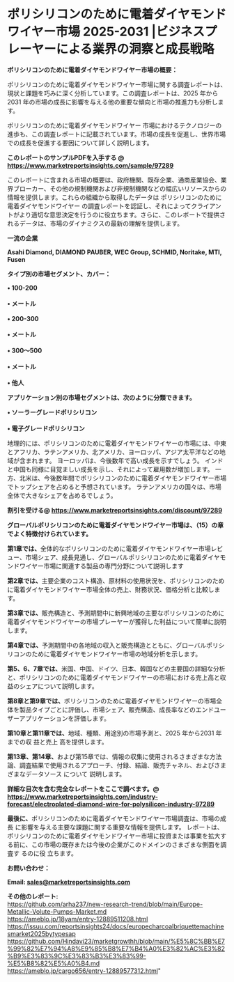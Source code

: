 # ポリシリコンのために電着ダイヤモンドワイヤー市場 2025-2031 |ビジネスプレーヤーによる業界の洞察と成長戦略

<strong><b>ポリシリコンのために電着ダイヤモンドワイヤー市場の概要：</b></strong>

ポリシリコンのために電着ダイヤモンドワイヤー市場に関する調査レポートは、現状と課題を巧みに深く分析しています。この調査レポートは、2025 年から 2031 年の市場の成長に影響を与える他の重要な傾向と市場の推進力も分析します。

ポリシリコンのために電着ダイヤモンドワイヤー 市場におけるテクノロジーの進歩も、この調査レポートに記載されています。市場の成長を促進し、世界市場での成長を促進する要因について詳しく説明します。

<strong>このレポートのサンプルPDFを入手する @ <a href=https://www.marketreportsinsights.com/sample/97289>https://www.marketreportsinsights.com/sample/97289</a></strong>

このレポートに含まれる市場の概要は、政府機関、既存企業、通商産業協会、業界ブローカー、その他の規制機関および非規制機関などの幅広いリソースからの情報を提供します。これらの組織から取得したデータは ポリシリコンのために電着ダイヤモンドワイヤー の調査レポートを認証し、それによってクライアントがより適切な意思決定を行うのに役立ちます。さらに、このレポートで提供されるデータは、市場のダイナミクスの最新の理解を提供します。

<strong>一流の企業</strong>

<strong><b>Asahi Diamond, DIAMOND PAUBER, WEC Group, SCHMID, Noritake, MTI, Fusen</b></strong>

<strong><b>タイプ別の市場セグメント、カバー：</b></strong>

<strong>• 100-200<br><br>• メートル<br><br>• 200-300<br><br>• メートル<br><br>• 300〜500<br><br>• メートル<br><br>• 他人</strong>

<strong><b>アプリケーション別の市場セグメントは、次のように分類できます。</b></strong>

<strong>• ソーラーグレードポリシリコン<br><br>• 電子グレードポリシリコン</strong>

 地理的には、ポリシリコンのために電着ダイヤモンドワイヤーの市場には、中東とアフリカ、ラテンアメリカ、北アメリカ、ヨーロッパ、アジア太平洋などの地域が含まれます。 ヨーロッパは、今後数年で高い成長を示すでしょう。 インドと中国も同様に目覚ましい成長を示し、それによって雇用数が増加します。 一方、北米は、今後数年間でポリシリコンのために電着ダイヤモンドワイヤー市場でトップシェアを占めると予想されています。 ラテンアメリカの国々は、市場全体で大きなシェアを占めるでしょう。

<strong>割引を受ける@ <a href=https://www.marketreportsinsights.com/discount/97289>https://www.marketreportsinsights.com/discount/97289</a></strong>

<strong><b>グローバルポリシリコンのために電着ダイヤモンドワイヤー市場は、（15）の章でよく特徴付けられています。</b></strong>

<strong><b>第</b></strong><strong><b>1章では、</b></strong>全体的なポリシリコンのために電着ダイヤモンドワイヤー市場レビュー、市場シェア、成長見通し、グローバルポリシリコンのために電着ダイヤモンドワイヤー市場に関連する製品の専門分野について説明します

<strong><b>第2章では、</b></strong>主要企業のコスト構造、原材料の使用状況を、ポリシリコンのために電着ダイヤモンドワイヤー市場全体の売上、財務状況、価格分析と比較します。

<strong><b>第3章では、</b></strong>販売構造と、予測期間中に新興地域の主要なポリシリコンのために電着ダイヤモンドワイヤーの市場プレーヤーが獲得した利益について簡単に説明します。

<strong><b>第4章では、</b></strong>予測期間中の各地域の収入と販売構造とともに、グローバルポリシリコンのために電着ダイヤモンドワイヤー市場の地域分析を示します。

<strong><b>第5、6、7章では、</b></strong>米国、中国、ドイツ、日本、韓国などの主要国の詳細な分析と、ポリシリコンのために電着ダイヤモンドワイヤーの市場における売上高と収益のシェアについて説明します。

<strong><b>第8章と第9章では、</b></strong>ポリシリコンのために電着ダイヤモンドワイヤーの市場全体を製品タイプごとに評価し、市場シェア、販売構造、成長率などのエンドユーザーアプリケーションを評価します。

<strong><b>第10章と第11章では、</b></strong>地域、種類、用途別の市場予測と、2025 年から2031 年までの収 益と売上 高を提供します。

<strong><b>第13章、第14章、</b></strong>および第15章では、情報の収集に使用されるさまざまな方法論、調査結果で使用されるアプローチ、付録、結論、販売チャネル、およびさまざまなデータソース について 説明します。

<strong>詳細な目次を含む完全なレポートをここで調べます。@ <a href=https://www.marketreportsinsights.com/industry-forecast/electroplated-diamond-wire-for-polysilicon-industry-97289>https://www.marketreportsinsights.com/industry-forecast/electroplated-diamond-wire-for-polysilicon-industry-97289</a></strong>

<strong><b>最後に、</b></strong>ポリシリコンのために電着ダイヤモンドワイヤー市場調査は、市場の成長 に影響を</a>与える主要な課題に関する重要な情報を提供します。 レポートは、ポリシリコンのために電着ダイヤモンドワイヤー市場に投資または事業を拡大する前に、この市場の既存または今後の企業がこのドメインのさまざまな側面を調査す るのに役 立ちます。

<strong><b>お問い合わせ：</b></strong>

<strong>Email: </strong><a href=mailto:sales@marketreportsinsights.com><strong>sales@marketreportsinsights.com</strong></a>

<strong>その他のレポート:</strong>
<br>
<a href=https://github.com/arha237/new-research-trend/blob/main/Europe-Metallic-Volute-Pumps-Market.md>https://github.com/arha237/new-research-trend/blob/main/Europe-Metallic-Volute-Pumps-Market.md</a>
<br>
<a href=https://ameblo.jp/18yam/entry-12889511208.html>https://ameblo.jp/18yam/entry-12889511208.html</a>
<br>
<a href=https://issuu.com/reportsinsights24/docs/europecharcoalbriquettemachinesmarket2025bytypesap>https://issuu.com/reportsinsights24/docs/europecharcoalbriquettemachinesmarket2025bytypesap</a>
<br>
<a href=https://github.com/Hindavi23/marketgrowthh/blob/main/%E5%8C%BB%E7%99%82%E7%94%A8%E9%85%B8%E7%B4%A0%E3%82%AC%E3%82%B9%E3%83%9C%E3%83%B3%E3%83%99-%E5%B8%82%E5%A0%B4.md>https://github.com/Hindavi23/marketgrowthh/blob/main/%E5%8C%BB%E7%99%82%E7%94%A8%E9%85%B8%E7%B4%A0%E3%82%AC%E3%82%B9%E3%83%9C%E3%83%B3%E3%83%99-%E5%B8%82%E5%A0%B4.md</a>
<br>
<a href=https://ameblo.jp/cargo656/entry-12889577312.html>https://ameblo.jp/cargo656/entry-12889577312.html</a>"
